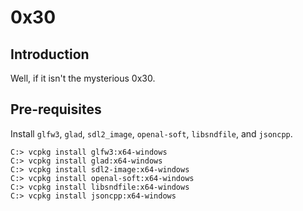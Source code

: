 # 0x30

## Introduction
Well, if it isn't the mysterious 0x30.


## Pre-requisites
Install `glfw3`, `glad`, `sdl2_image`, `openal-soft`, `libsndfile`, and `jsoncpp`.

	C:> vcpkg install glfw3:x64-windows
	C:> vcpkg install glad:x64-windows
	C:> vcpkg install sdl2-image:x64-windows
	C:> vcpkg install openal-soft:x64-windows
	C:> vcpkg install libsndfile:x64-windows
	C:> vcpkg install jsoncpp:x64-windows
